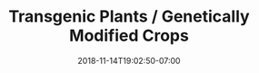 ---
title: 'Transgenic Plants / Genetically Modified Crops'
date: 2018-11-14T19:02:50-07:00
draft: false
weight: 7
---
